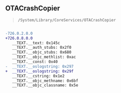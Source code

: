 ## OTACrashCopier

> `/System/Library/CoreServices/OTACrashCopier`

```diff

-726.0.2.0.0
+726.0.8.0.0
   __TEXT.__text: 0x145c
   __TEXT.__auth_stubs: 0x2f0
   __TEXT.__objc_stubs: 0x680
   __TEXT.__objc_methlist: 0xac
   __TEXT.__const: 0x40
-  __TEXT.__oslogstring: 0x297
+  __TEXT.__oslogstring: 0x29f
   __TEXT.__cstring: 0x1e2
   __TEXT.__objc_methname: 0x6bf
   __TEXT.__objc_classname: 0x5e

```
